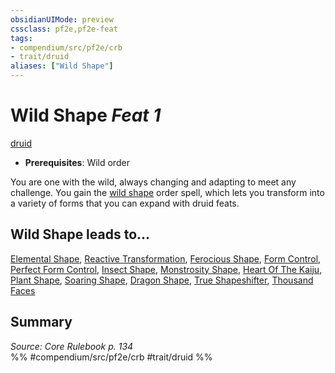 ```yaml
---
obsidianUIMode: preview
cssclass: pf2e,pf2e-feat
tags:
- compendium/src/pf2e/crb
- trait/druid
aliases: ["Wild Shape"]
---
```

# Wild Shape  *Feat 1*  
[druid](/rules/traits/druid.md)  

- **Prerequisites**: Wild order

You are one with the wild, always changing and adapting to meet any challenge. You gain the [wild shape](/compendium/spells/wild-shape.md) order spell, which lets you transform into a variety of forms that you can expand with druid feats.

## Wild Shape leads to...

[Elemental Shape](/compendium/feats/elemental-shape.md), [Reactive Transformation](/compendium/feats/reactive-transformation-apg.md), [Ferocious Shape](/compendium/feats/ferocious-shape.md), [Form Control](/compendium/feats/form-control.md), [Perfect Form Control](/compendium/feats/perfect-form-control.md), [Insect Shape](/compendium/feats/insect-shape.md), [Monstrosity Shape](/compendium/feats/monstrosity-shape.md), [Heart Of The Kaiju](/compendium/feats/heart-of-the-kaiju-frp3.md), [Plant Shape](/compendium/feats/plant-shape.md), [Soaring Shape](/compendium/feats/soaring-shape.md), [Dragon Shape](/compendium/feats/dragon-shape.md), [True Shapeshifter](/compendium/feats/true-shapeshifter.md), [Thousand Faces](/compendium/feats/thousand-faces.md)

## Summary

*Source: Core Rulebook p. 134*  
%% #compendium/src/pf2e/crb #trait/druid %%